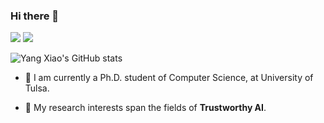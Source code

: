 ### Hi there 👋
[![](https://img.shields.io/badge/website-orange?&style=for-the-badge&logo=Google%20chrome&logoColor=white)](https://NKUShaw.github.io)
[![](https://img.shields.io/badge/google%20scholar-%234285F4.svg?&style=for-the-badge&logo=google-scholar&logoColor=white)](https://scholar.google.com/citations?user=FvnT29sAAAAJ&hl=zh-CN)
<br>

![Yang Xiao's GitHub stats](https://github-readme-stats.vercel.app/api?username=NKUShaw&show_icons=true&theme=radical)



- 🔭 I am currently a Ph.D. student of Computer Science, at University of Tulsa. 

- 🌱 My research interests span the fields of **Trustworthy AI**. 


<!--
**linnabrown/linnabrown** is a ✨ _special_ ✨ repository because its `README.md` (this file) appears on your GitHub profile.

Here are some ideas to get you started:

- 🔭 I’m currently working on ...
- 🌱 I’m currently learning ...
- 👯 I’m looking to collaborate on ...
- 🤔 I’m looking for help with ...
- 💬 Ask me about ...
- 📫 How to reach me: ...
- 😄 Pronouns: ...
- ⚡ Fun fact: ...
-->
